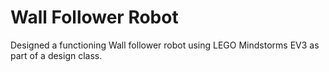 # Wall Follower Robot

Designed a functioning Wall follower robot using LEGO Mindstorms EV3 as part of a design class.
